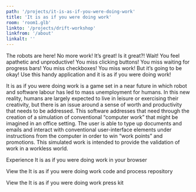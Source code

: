 ```yaml
---
path: '/projects/it-is-as-if-you-were-doing-work'
title: 'It is as if you were doing work'
room: 'room1.glb'
linkto: '/projects/drift-workshop'
linkfrom: '/about'
linkalt: ''
---
```


The robots are here! No more work! It’s great! Is it great?! Wait! You feel apathetic and unproductive! You miss clicking buttons! You miss waiting for progress bars! You miss checkboxes! You miss work! But it’s going to be okay! Use this handy application and it is as if you were doing work!

It is as if you were doing work is a game set in a near future in which robot and software labour has led to mass unemployment for humans. In this new reality, humans are largely expected to live in leisure or exercising their creativity, but there is an issue around a sense of worth and productivity that needs to be addressed. This software addresses that need through the creation of a simulation of conventional “computer work” that might be imagined in an office setting. The user is able to type up documents and emails and interact with conventional user-interface elements under instructions from the computer in order to win “work points” and promotions. This simulated work is intended to provide the validation of work in a workless world.

Experience It is as if you were doing work in your browser

View the It is as if you were doing work code and process repository

View the It is as if you were doing work press kit

